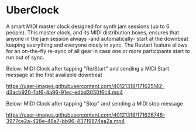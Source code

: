 # UberClock

A smart MIDI master clock designed for synth jam sessions (up to 6 people). This master clock, and its MIDI distribution boxes, ensures that anyone in the jam session always -and automatically- start at the downbeat keeping everything and everyone nicely in sync. The Restart feature allows for an on-the-fly re-sync of all gear in case one or more participants start to run out of sync.

Below: MIDI Clock after tapping "Re/Start" and sending a MIDI Start message at the first available downbeat

https://user-images.githubusercontent.com/40121318/171625142-d3acb920-1bf6-4a96-91ec-edbd3050f6c4.mp4

Below: MIDI Clock after tapping "Stop" and sending a MIDI stop message

https://user-images.githubusercontent.com/40121318/171626748-3977ce2a-428e-48a7-bb96-43719874ea2a.mp4

